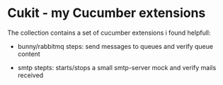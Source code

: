 Cukit - my Cucumber extensions
==============================

The collection contains a set of cucumber extensions i found helpfull:

- bunny/rabbitmq steps: send messages to queues and verify queue content

- smtp stepts: starts/stops a small smtp-server mock and verify mails received


